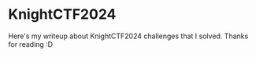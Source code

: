 # KnightCTF2024

Here's my writeup about KnightCTF2024 challenges that I solved. Thanks for reading :D
